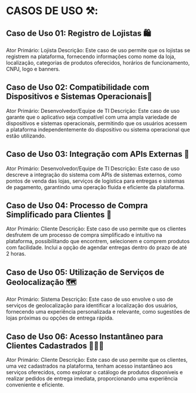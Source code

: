 # CASOS DE USO ⚒️:



## Caso de Uso 01: Registro de Lojistas 🛍️

Ator Primário: Lojista
Descrição: Este caso de uso permite que os lojistas se registrem na plataforma, fornecendo informações como nome da loja, localização, categorias de produtos oferecidos, horários de funcionamento, CNPJ, logo e banners.

## Caso de Uso 02: Compatibilidade com Dispositivos e Sistemas Operacionais📲

Ator Primário: Desenvolvedor/Equipe de TI
Descrição: Este caso de uso garante que o aplicativo seja compatível com uma ampla variedade de dispositivos e sistemas operacionais, permitindo que os usuários acessem a plataforma independentemente do dispositivo ou sistema operacional que estão utilizando.

## Caso de Uso 03: Integração com APIs Externas 🤖

Ator Primário: Desenvolvedor/Equipe de TI
Descrição: Este caso de uso descreve a integração do sistema com APIs de sistemas externos, como pontos de venda das lojas, serviços de logística para entregas e sistemas de pagamento, garantindo uma operação fluida e eficiente da plataforma.

## Caso de Uso 04: Processo de Compra Simplificado para Clientes 🛒

Ator Primário: Cliente
Descrição: Este caso de uso permite que os clientes desfrutem de um processo de compra simplificado e intuitivo na plataforma, possibilitando que encontrem, selecionem e comprem produtos com facilidade. Inclui a opção de agendar entregas dentro do prazo de até 2 horas.

## Caso de Uso 05: Utilização de Serviços de Geolocalização 🗺️

Ator Primário: Sistema
Descrição: Este caso de uso envolve o uso de serviços de geolocalização para identificar a localização dos usuários, fornecendo uma experiência personalizada e relevante, como sugestões de lojas próximas ou opções de entrega rápida.

## Caso de Uso 06: Acesso Instantâneo para Clientes Cadastrados 🙋🏻‍♂️

Ator Primário: Cliente
Descrição: Este caso de uso permite que os clientes, uma vez cadastrados na plataforma, tenham acesso instantâneo aos serviços oferecidos, como explorar o catálogo de produtos disponíveis e realizar pedidos de entrega imediata, proporcionando uma experiência conveniente e eficiente.

